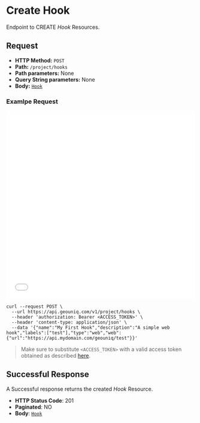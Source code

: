 # Create Hook

Endpoint to CREATE *Hook* Resources.

## Request

* **HTTP Method:** `POST`
* **Path:** `/project/hooks`
* **Path parameters:** None
* **Query String parameters:** None
* **Body:** [`Hook`](/api/reference/data-models/resources/user-created/hook.md)
    
### Examlpe Request

<iframe src="//api.apiembed.com/?source=https://www.dropbox.com/s/ly3u579mtktifxv/create.json?dl=1&targets=shell:curl,node:unirest,java:unirest,python:requests,php:curl,ruby:native,objc:nsurlsession,go:native,java:okhttp,swift:nsurlsession" frameborder="0" scrolling="no" width="100%" height="500px" seamless></iframe>

```
curl --request POST \
  --url https://api.geouniq.com/v1/project/hooks \
  --header 'authorization: Bearer <ACCESS_TOKEN>' \
  --header 'content-type: application/json' \
  --data '{"name":"My First Hook","description":"A simple web hook","labels":["test"],"type":"web","web":{"url":"https://api.mydomain.com/geouniq/test"}}'
```

> Make sure to substitute `<ACCESS_TOKEN>` with a valid access token obtained as described [here](/api/reference/general-aspects/auth.md).

## Successful Response

A Successful response returns the created *Hook* Resource.

* **HTTP Status Code**: 201
* **Paginated**: NO
* **Body**: [`Hook`](/api/reference/data-models/resources/user-created/hook.md)





